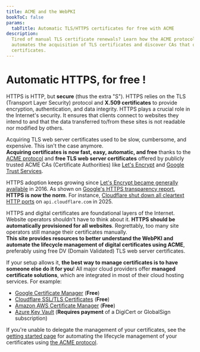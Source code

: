 ```yaml
---
title: ACME and the WebPKI
bookToC: false
params:
  tabTitle: Automatic TLS/HTTPS certificates for free with ACME
description:
  Tired of manual TLS certificate renewals? Learn how the ACME protocol
  automates the acquisition of TLS certificates and discover CAs that offer free
  certificates.
---
```


# Automatic HTTPS, for free !

HTTPS is HTTP, but **secure** (thus the extra "S"). HTTPS relies on the TLS
(Transport Layer Security) protocol and **X.509 certificates** to provide
encryption, authentication, and data integrity. HTTPS plays a crucial role in
the Internet's security. It ensures that clients connect to websites they intend
to and that the data transferred to/from these sites is not readable nor
modified by others.

Acquiring TLS web server certificates used to be slow, cumbersome, and
expensive. This isn't the case anymore. \
**Acquiring certificates is now fast, easy, automatic, and free** thanks to the [ACME protocol](/acme/)
and **free TLS web server certificates** offered by publicly trusted ACME CAs (Certificate
Authorities) like [Let's Encrypt](https://letsencrypt.org) and [Google Trust Services](https://pki.goog).

HTTPS adoption keeps growing since
[Let's Encrypt became generally available](https://letsencrypt.org/2016/04/12/leaving-beta-new-sponsors/)
in 2016. As shown on
[Google's HTTPS transparency report](https://transparencyreport.google.com/https/overview),
**HTTPS is now the norm**. For instance,
[Cloudflare shut down all cleartext HTTP ports](https://blog.cloudflare.com/https-only-for-cloudflare-apis-shutting-the-door-on-cleartext-traffic/)
on `api.cloudflare.com` in 2025.

HTTPS and digital certificates are foundational layers of the Internet. Website
operators shouldn't have to think about it. **HTTPS should be automatically
provisioned for all websites**. Regrettably, too many site operators still
manage their certificates manually. \
**This site provides resources to better understand the WebPKI and automate the lifecycle
management of digital certificates using ACME**, preferably using free DV (Domain
Validated) TLS web server certificates.

If your setup allows it, **the best way to manage certificates is to have
someone else do it for you**! All major cloud providers offer **managed
certificate solutions**, which are integrated in most of their cloud hosting
services. For example:

- [Google Certificate Manager](https://cloud.google.com/certificate-manager/docs)
  (**Free**)
- [Cloudflare SSL/TLS Certificates](https://www.cloudflare.com/application-services/products/ssl/)
  (**Free**)
- [Amazon AWS Certificate Manager](https://aws.amazon.com/certificate-manager/)
  (**Free**)
- [Azure Key Vault](https://learn.microsoft.com/en-us/azure/architecture/example-scenario/certificate-lifecycle/)
  (**Requires payment** of a DigiCert or GlobalSign subscription)

If you're unable to delegate the management of your certificates, see the
[getting started page](/getting-started/) for automating the lifecycle
management of your certificates using [the ACME protocol](/acme/).
